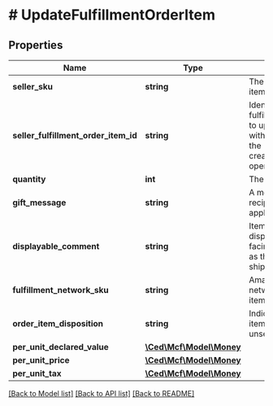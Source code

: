 # # UpdateFulfillmentOrderItem

## Properties

Name | Type | Description | Notes
------------ | ------------- | ------------- | -------------
**seller_sku** | **string** | The seller SKU of the item. | [optional]
**seller_fulfillment_order_item_id** | **string** | Identifies the fulfillment order item to update. Created with a previous call to the createFulfillmentOrder operation. |
**quantity** | **int** | The item quantity. |
**gift_message** | **string** | A message to the gift recipient, if applicable. | [optional]
**displayable_comment** | **string** | Item-specific text that displays in recipient-facing materials such as the outbound shipment packing slip. | [optional]
**fulfillment_network_sku** | **string** | Amazon&#39;s fulfillment network SKU of the item. | [optional]
**order_item_disposition** | **string** | Indicates whether the item is sellable or unsellable. | [optional]
**per_unit_declared_value** | [**\Ced\Mcf\Model\Money**](Money.md) |  | [optional]
**per_unit_price** | [**\Ced\Mcf\Model\Money**](Money.md) |  | [optional]
**per_unit_tax** | [**\Ced\Mcf\Model\Money**](Money.md) |  | [optional]

[[Back to Model list]](../../README.md#models) [[Back to API list]](../../README.md#endpoints) [[Back to README]](../../README.md)
